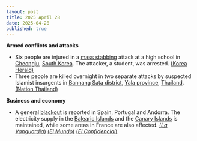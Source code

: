```yaml
---
layout: post
title: 2025 April 28
date: 2025-04-28
published: true
---
```



**Armed conflicts and attacks**

* Six people are injured in a [mass stabbing](https://en.wikipedia.org/wiki/Mass_stabbing "Mass stabbing") attack at a high school in [Cheongju](https://en.wikipedia.org/wiki/Cheongju "Cheongju"), [South Korea](https://en.wikipedia.org/wiki/South_Korea "South Korea"). The attacker, a student, was arrested. [(Korea Herald)](https://www.koreaherald.com/article/10475204)
* Three people are killed overnight in two separate attacks by suspected Islamist insurgents in [Bannang Sata district](https://en.wikipedia.org/wiki/Bannang_Sata_district "Bannang Sata district"), [Yala province](https://en.wikipedia.org/wiki/Yala_province "Yala province"), [Thailand](https://en.wikipedia.org/wiki/Thailand "Thailand"). [(Nation Thailand)](https://www.nationthailand.com/news/general/40049338)

**Business and economy**

* A general [blackout](https://en.wikipedia.org/wiki/Blackout "Blackout") is reported in Spain, Portugal and Andorra. The electricity supply in the [Balearic Islands](https://en.wikipedia.org/wiki/Balearic_Islands "Balearic Islands") and the [Canary Islands](https://en.wikipedia.org/wiki/Canary_Islands "Canary Islands") is maintained, while some areas in France are also affected. [(*La Vanguardia*)](https://www.lavanguardia.com/vida/20250428/10624908/caida-general-deja-suministro-electrico-toda-espana.html) [(*El Mundo*)](https://www.elmundo.es/economia/2025/04/28/680f5d2221efa099318b4582.html) [(*El Confidencial*)](https://www.elconfidencial.com/espana/2025-04-28/directo-cortes-luz-espana-portugal_4117946/)
